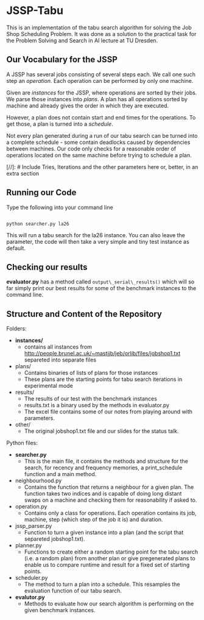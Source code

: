 # JSSP-Tabu

This is an implementation of the tabu search algorithm for solving the Job Shop Scheduling Problem. It was done as a solution to the practical task for the Problem Solving and Search in AI lecture at TU Dresden.

## Our Vocabulary for the JSSP

A JSSP has several jobs consisting of several steps each. We call one such step an _operation_. Each operation can be performed by only one machine. 

Given are _instances_ for the JSSP, where operations are sorted by their jobs. We parse those instances into _plans_. A plan has all operations sorted by machine and already gives the order in which they are executed.

However, a plan does not contain start and end times for the operations. To get those, a plan is turned into a _schedule_.

Not every plan generated during a run of our tabu search can be turned into a complete schedule - some contain deadlocks caused by dependencies between machines. Our code only checks for a reasonable order of operations located on the same machine before trying to schedule a plan.

[//]: # Include Tries, Iterations and the other parameters here or, better, in an extra section

## Running our Code

Type the following into your command line
```

python searcher.py la26

```
This will run a tabu search for the la26 instance. You can also leave the parameter, the code will then take a very simple and tiny test instance as default.

## Checking our results

__evaluator.py__ has a method called ```output\_serial\_results()``` which will so far simply print our best results for some of the benchmark instances to the command line.


## Structure and Content of the Repository

Folders:
- __instances/__
  - contains all instances from http://people.brunel.ac.uk/~mastjjb/jeb/orlib/files/jobshop1.txt separeted into separate files
- plans/
  - Contains binaries of lists of plans for those instances
  - These plans are the starting points for tabu search iterations in experimental mode
- results/
  - The results of our test with the benchmark instances
  - results.txt is a binary used by the methods in evaluator.py
  - The excel file contains some of our notes from playing around with parameters.
- other/
  - The original jobshop1.txt file and our slides for the status talk.

Python files:
- __searcher.py__
  - This is the main file, it contains the methods and structure for the search, for recency and frequency memories, a print\_schedule function and a main method. 
- neighbourhood.py
  - Contains the function that returns a neighbour for a given plan. The function takes two indices and is capable of doing long distant swaps on a machine and checking them for reasonability if asked to.
- operation.py
  - Contains only a class for operations. Each operation contains its job, machine, step (which step of the job it is) and duration.
- jssp\_parser.py
  - Function to turn a given instance into a plan (and the script that separeted jobshop1.txt).
- planner.py
  - Functions to create either a random starting point for the tabu search (i.e. a random plan) from another plan or give pregenerated plans to enable us to compare runtime and result for a fixed set of starting points.
- scheduler.py
  - The method to turn a plan into a schedule. This resamples the evaluation function of our tabu search.
- __evalutor.py__
  - Methods to evaluate how our search algorithm is performing on the given benchmark instances.

